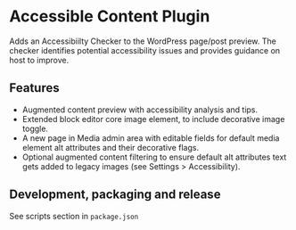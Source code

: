 Accessible Content Plugin
==================================

Adds an Accessibiilty Checker to the WordPress page/post preview. The checker identifies potential accessibility issues and provides guidance on host to improve. 

Features
--------

- Augmented content preview with accessibility analysis and tips.
- Extended block editor core image element, to include decorative image toggle.
- A new page in Media admin area with editable fields for default media element alt attributes and their decorative flags.
- Optional augmented content filtering to ensure default alt attributes text gets added to legacy images (see Settings > Accessibility).


Development, packaging and release
----------------------------------

See scripts section in `package.json`
